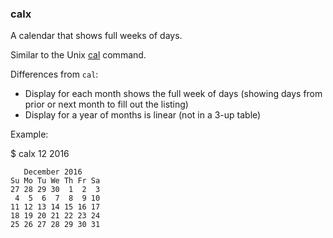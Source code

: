 ### calx

A calendar that shows full weeks of days.

Similar to the Unix [cal](https://en.wikipedia.org/wiki/Cal_(Unix)) command.

Differences from `cal`:
- Display for each month shows the full week of days (showing days from prior or next month to fill out the listing)
- Display for a year of months is linear (not in a 3-up table)


Example:

$ calx 12 2016

       December 2016
    Su Mo Tu We Th Fr Sa
    27 28 29 30  1  2  3
     4  5  6  7  8  9 10
    11 12 13 14 15 16 17
    18 19 20 21 22 23 24
    25 26 27 28 29 30 31
